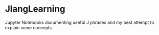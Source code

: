 # JlangLearning
Jupyter Notebooks documenting useful J phrases and my best attempt to explain some concepts.
